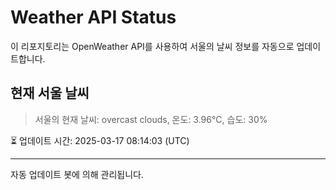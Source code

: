 
# Weather API Status

이 리포지토리는 OpenWeather API를 사용하여 서울의 날씨 정보를 자동으로 업데이트합니다.

## 현재 서울 날씨
> 서울의 현재 날씨: overcast clouds, 온도: 3.96°C, 습도: 30%

⏳ 업데이트 시간: 2025-03-17 08:14:03 (UTC)

---
자동 업데이트 봇에 의해 관리됩니다.
